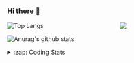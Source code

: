### Hi there 👋

<!--
**tao8687/tao8687** is a ✨ _special_ ✨ repository because its `README.md` (this file) appears on your GitHub profile.

Here are some ideas to get you started:

- 🔭 I’m currently working on ...
- 🌱 I’m currently learning ...
- 👯 I’m looking to collaborate on ...
- 🤔 I’m looking for help with ...
- 💬 Ask me about ...
- 📫 How to reach me: ...
- 😄 Pronouns: ...
- ⚡ Fun fact: ...
-->

<img align='right' src="https://media.giphy.com/media/M9gbBd9nbDrOTu1Mqx/giphy.gif" width="240">

  
![Top Langs](https://github-readme-stats.vercel.app/api/top-langs/?username=tao8687&layout=compact&title_color=23238E&text_color=A67D3D)

![Anurag's github stats](https://github-readme-stats.vercel.app/api?username=tao8687&show_icons=true&&text_color=A67D3D&title_color=23238E&show_icons=false&count_private=true&hide=stars)

<details>
  <summary>:zap: Coding Stats</summary>
  <br>
    
<!--START_SECTION:waka-->
![Code Time](http://img.shields.io/badge/Code%20Time-1%2C960%20hrs%204%20mins-blue)

![Profile Views](http://img.shields.io/badge/Profile%20Views-1-blue)

**🐱 My GitHub Data** 

> 📦 1.5 MB Used in GitHub's Storage 
 > 
> 🏆 103 Contributions in the Year 2025
 > 
> 🚫 Not Opted to Hire
 > 
> 📜 62 Public Repositories 
 > 
> 🔑 24 Private Repositories 
 > 
**I'm an Early 🐤** 

```text
🌞 Morning                1706 commits        ██████████████████████░░░   88.90 % 
🌆 Daytime                90 commits          █░░░░░░░░░░░░░░░░░░░░░░░░   04.69 % 
🌃 Evening                119 commits         ██░░░░░░░░░░░░░░░░░░░░░░░   06.20 % 
🌙 Night                  4 commits           ░░░░░░░░░░░░░░░░░░░░░░░░░   00.21 % 
```
📅 **I'm Most Productive on Wednesday** 

```text
Monday                   275 commits         ████░░░░░░░░░░░░░░░░░░░░░   14.33 % 
Tuesday                  261 commits         ███░░░░░░░░░░░░░░░░░░░░░░   13.60 % 
Wednesday                332 commits         ████░░░░░░░░░░░░░░░░░░░░░   17.30 % 
Thursday                 256 commits         ███░░░░░░░░░░░░░░░░░░░░░░   13.34 % 
Friday                   272 commits         ████░░░░░░░░░░░░░░░░░░░░░   14.17 % 
Saturday                 266 commits         ███░░░░░░░░░░░░░░░░░░░░░░   13.86 % 
Sunday                   257 commits         ███░░░░░░░░░░░░░░░░░░░░░░   13.39 % 
```


📊 **This Week I Spent My Time On** 

```text
🕑︎ Time Zone: Asia/Shanghai

💬 Programming Languages: 
YAML                     2 hrs 57 mins       ████████░░░░░░░░░░░░░░░░░   30.52 % 
C++                      2 hrs 35 mins       ███████░░░░░░░░░░░░░░░░░░   26.75 % 
XML                      1 hr 37 mins        ████░░░░░░░░░░░░░░░░░░░░░   16.78 % 
CMake                    56 mins             ██░░░░░░░░░░░░░░░░░░░░░░░   09.64 % 
Docker                   27 mins             █░░░░░░░░░░░░░░░░░░░░░░░░   04.69 % 

🔥 Editors: 
VS Code                  9 hrs 41 mins       █████████████████████████   100.00 % 

🐱‍💻 Projects: 
LIO-SAM-modified         2 hrs 43 mins       ███████░░░░░░░░░░░░░░░░░░   28.16 % 
Lidar_IMU_Localization   1 hr 30 mins        ████░░░░░░░░░░░░░░░░░░░░░   15.52 % 
LIO-SAM                  1 hr 26 mins        ████░░░░░░░░░░░░░░░░░░░░░   14.82 % 
diffbot                  54 mins             ██░░░░░░░░░░░░░░░░░░░░░░░   09.35 % 
idevicerestore           39 mins             ██░░░░░░░░░░░░░░░░░░░░░░░   06.76 % 

💻 Operating System: 
Linux                    9 hrs 41 mins       █████████████████████████   100.00 % 
```

**I Mostly Code in C++** 

```text
C++                      11 repos            ████████░░░░░░░░░░░░░░░░░   32.35 % 
Python                   9 repos             ███████░░░░░░░░░░░░░░░░░░   26.47 % 
JavaScript               2 repos             █░░░░░░░░░░░░░░░░░░░░░░░░   05.88 % 
Batchfile                1 repo              █░░░░░░░░░░░░░░░░░░░░░░░░   02.94 % 
HTML                     1 repo              █░░░░░░░░░░░░░░░░░░░░░░░░   02.94 % 
```



**Timeline**

![Lines of Code chart](https://raw.githubusercontent.com/tao8687/tao8687/master/assets/bar_graph.png)


 Last Updated on 13/04/2025 03:14:48 UTC
<!--END_SECTION:waka-->
</details>
